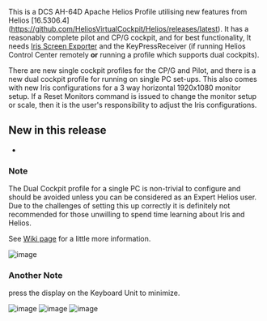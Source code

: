 This is a DCS AH-64D Apache Helios Profile utilising new features from Helios [16.5306.4] (https://github.com/HeliosVirtualCockpit/Helios/releases/latest).  It has a reasonably complete pilot and CP/G cockpit, and for best functionality, It  needs [Iris Screen Exporter](https://github.com/HeliosVirtualCockpit/Iris-Screen-Exporter/releases/latest) and the KeyPressReceiver (if running Helios Control Center remotely **or** running a profile which supports dual cockpits).

There are new single cockpit profiles for the CP/G and Pilot, and there is a new dual cockpit profile for running on single PC set-ups.  This also comes with new Iris configurations for a 3 way horizontal 1920x1080 monitor setup.  If a Reset Monitors command is issued to change the monitor setup or scale, then it is the user's responsibility to adjust the Iris configurations.

## New in this release
* 

### Note
The Dual Cockpit profile for a single PC is non-trivial to configure and should be avoided unless you can be considered as an Expert Helios user.  Due to the challenges of setting this up correctly it is definitely not recommended for those unwilling to spend time learning about Iris and Helios.

See [Wiki page](https://github.com/BlueFinBima/DCS-AH-64D-Profile/wiki/Dual-Cockpit---Single-PC-Profile---Apache_Local.hpf) for a little more information.

![image](https://user-images.githubusercontent.com/18526232/180766814-1fa33148-e97c-42ce-a1dc-237caef245e9.png)

### Another Note
press the display on the Keyboard Unit to minimize.

![image](https://user-images.githubusercontent.com/18526232/176997930-1a6c6876-cca2-4816-bfd4-bd0cdd48dac3.png)
![image](https://user-images.githubusercontent.com/18526232/176997949-ffe35eb5-4bc4-4668-9087-fa6c9f33a24e.png)
![image](https://user-images.githubusercontent.com/18526232/176997971-741ed3fb-0cb8-4e1a-aa2c-a30b0487df5b.png)
